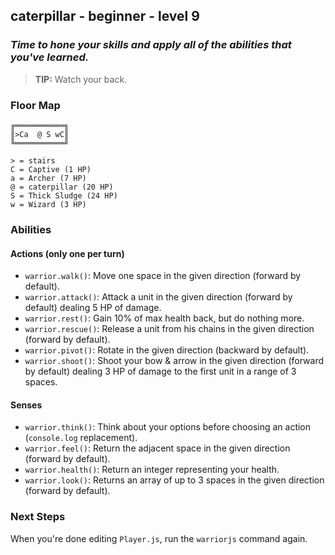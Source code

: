 ## caterpillar - beginner - level 9

### _Time to hone your skills and apply all of the abilities that you've learned._

> **TIP:** Watch your back.


### Floor Map

```
╔═══════════╗
║>Ca  @ S wC║
╚═══════════╝

> = stairs
C = Captive (1 HP)
a = Archer (7 HP)
@ = caterpillar (20 HP)
S = Thick Sludge (24 HP)
w = Wizard (3 HP)
```

### Abilities

#### Actions (only one per turn)

* `warrior.walk()`: Move one space in the given direction (forward by default).
* `warrior.attack()`: Attack a unit in the given direction (forward by default) dealing 5 HP of damage.
* `warrior.rest()`: Gain 10% of max health back, but do nothing more.
* `warrior.rescue()`: Release a unit from his chains in the given direction (forward by default).
* `warrior.pivot()`: Rotate in the given direction (backward by default).
* `warrior.shoot()`: Shoot your bow & arrow in the given direction (forward by default) dealing 3 HP of damage to the first unit in a range of 3 spaces.

#### Senses

* `warrior.think()`: Think about your options before choosing an action (`console.log` replacement).
* `warrior.feel()`: Return the adjacent space in the given direction (forward by default).
* `warrior.health()`: Return an integer representing your health.
* `warrior.look()`: Returns an array of up to 3 spaces in the given direction (forward by default).

### Next Steps

When you're done editing `Player.js`, run the `warriorjs` command again.
